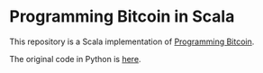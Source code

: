 # Programming Bitcoin in Scala
This repository is a Scala implementation of [Programming Bitcoin](https://www.oreilly.com/library/view/programming-bitcoin/9781492031482/).

The original code in Python is [here](https://github.com/jimmysong/programmingbitcoin).

